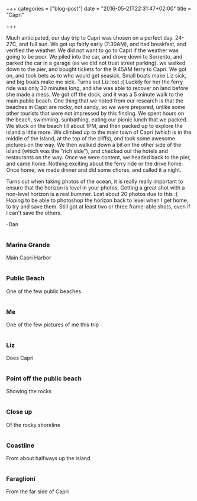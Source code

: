 +++
categories = ["blog-post"]
date = "2016-05-21T22:31:47+02:00"
title = "Capri"

+++

Much anticipated, our day trip to Capri was chosen on a perfect day. 24-27C, and full sun. We got up fairly early (7:30AM), and had breakfast, and verified the weather. We did not want to go to Capri if the weather was going to be poor. We piled into the car, and drove down to Sorrento, and parked the car in a garage (as we did not trust street parking). we walked down to the pier, and bought tickets for the 9:45AM ferry to Capri. We got on, and took bets as to who would get seasick. Small boats make Liz sick, and big boats make me sick. Turns out Liz lost :( Luckily for her the ferry ride was only 30 minutes long, and she was able to recover on land before she made a mess. We got off the dock, and it was a 5 minute walk to the main public beach. One thing that we noted from our research is that the beaches in Capri are rocky, not sandy, so we were prepared, unlike some other tourists that were not impressed by this finding. We spent hours on the beach, swimming, sunbathing, eating our picnic lunch that we packed. We stuck on the beach till about 1PM, and then packed up to explore the island a little more. We climbed up to the main town of Capri (which is in the middle of the island, at the top of the cliffs), and took some awesome pictures on the way. We then walked down a bit on the other side of the island (which was the "rich side"), and checked out the hotels and restaurants on the way. Once we were content, we headed back to the pier, and came home. Nothing exciting about the ferry ride or the drive home. Once home, we made dinner and did some chores, and called it a night.

Turns out when taking photos of the ocean, it is really really important to ensure that the horizon is level in your photos. Getting a great shot with a non-level horizon is a real bummer. Lost about 20 photos due to this :( Hoping to be able to photoshop the horizon back to level when I get home, to try and save them. Still got at least two or three frame-able shots, even if I can't save the others.

-Dan

<div class="row">
  <div class="6u 12u$(xsmall) work-item">
    <a href="http://images.danieltomcej.rocks/harbor.jpg" class="image fit thumb" style="outline: 0px;"><img src="http://images.danieltomcej.rocks/thumbs/harbor_thumb.jpg" alt="" title=""></a>
      <h3>Marina Grande</h3>
      <p>Main Capri Harbor</p>
  </div>
  <div class="6u 12u$(xsmall) work-item">
    <a href="http://images.danieltomcej.rocks/beach_capri.jpg" class="image fit thumb" style="outline: 0px;"><img src="http://images.danieltomcej.rocks/thumbs/beach_capri_thumb.jpg" alt="" title=""></a>
      <h3>Public Beach</h3>
      <p>One of the few public beaches</p>
  </div>
  <div class="6u 12u$(xsmall) work-item">
    <a href="http://images.danieltomcej.rocks/dan_capri.jpg" class="image fit thumb" style="outline: 0px;"><img src="http://images.danieltomcej.rocks/thumbs/dan_capri_thumb.jpg" alt="" title=""></a>
      <h3>Me</h3>
      <p>One of the few pictures of me this trip</p>
  </div>
  <div class="6u 12u$(xsmall) work-item">
    <a href="http://images.danieltomcej.rocks/liz_capri.jpg" class="image fit thumb" style="outline: 0px;"><img src="http://images.danieltomcej.rocks/thumbs/liz_capri_thumb.jpg" alt="" title=""></a>
      <h3>Liz</h3>
      <p>Does Capri</p>
  </div>
  <div class="6u 12u$(xsmall) work-item">
    <a href="http://images.danieltomcej.rocks/capri_cape.jpg" class="image fit thumb" style="outline: 0px;"><img src="http://images.danieltomcej.rocks/thumbs/capri_cape_thumb.jpg" alt="" title=""></a>
      <h3>Point off the public beach</h3>
      <p>Showing the rocks</p>
  </div>
  <div class="6u 12u$(xsmall) work-item">
    <a href="http://images.danieltomcej.rocks/capri_tide.jpg" class="image fit thumb" style="outline: 0px;"><img src="http://images.danieltomcej.rocks/thumbs/capri_tide_thumb.jpg" alt="" title=""></a>
      <h3>Close up</h3>
      <p>Of the rocky shoreline</p>
  </div>
  <div class="6u 12u$(xsmall) work-item">
    <a href="http://images.danieltomcej.rocks/capri_water.jpg" class="image fit thumb" style="outline: 0px;"><img src="http://images.danieltomcej.rocks/thumbs/capri_water_thumb.jpg" alt="" title=""></a>
      <h3>Coastline</h3>
      <p>From about halfways up the island</p>
  </div>
  <div class="6u 12u$(xsmall) work-item">
    <a href="http://images.danieltomcej.rocks/faraglioni.jpg" class="image fit thumb" style="outline: 0px;"><img src="http://images.danieltomcej.rocks/thumbs/faraglioni_thumb.jpg" alt="" title=""></a>
      <h3>Faraglioni</h3>
      <p>From the far side of Capri</p>
  </div>
</div>
